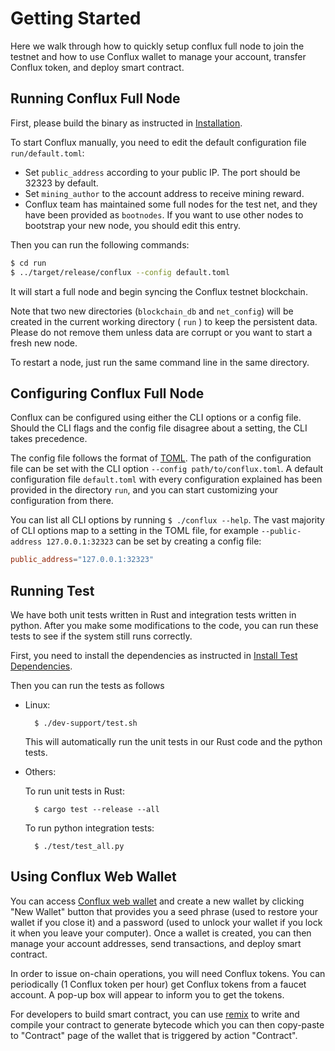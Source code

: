 # Getting Started

Here we walk through how to quickly setup conflux full node to join the testnet and how to use Conflux wallet to manage your account, transfer Conflux token, and deploy smart contract.

## Running Conflux Full Node

First, please build the binary as instructed in [Installation](install.md#Install).

To start Conflux manually, you need to edit the default configuration file `run/default.toml`:

* Set `public_address` according to your public IP. The port should be 32323 by default.
* Set `mining_author` to the account address to receive mining reward.
* Conflux team has maintained some full nodes for the test net, and they have been provided as `bootnodes`. If you want to use other nodes to bootstrap your new node, you should edit this entry.

Then you can run the following commands:

```bash
$ cd run
$ ../target/release/conflux --config default.toml
```

It will start a full node and begin syncing the Conflux testnet blockchain. 

Note that two new directories (`blockchain_db` and `net_config`) will be created in the current working directory ( `run` ) to keep the persistent data. Please do not remove them unless data are corrupt or you want to start a fresh new node.

To restart a node, just run the same command line in the same directory.

## Configuring Conflux Full Node

Conflux can be configured using either the CLI options or a config file. Should the CLI flags and the config file disagree about a setting, the CLI takes precedence.  

The config file follows the format of [TOML](https://github.com/toml-lang/toml). The path of the configuration file can be set with the CLI option `--config path/to/conflux.toml`. A default configuration file `default.toml` with every configuration explained has been provided in the directory `run`, and you can start customizing your configuration from there.

You can list all CLI options by running  `$ ./conflux --help`. The vast majority of CLI options map to a setting in the TOML file, for example `--public-address 127.0.0.1:32323` can be set by creating a config file:

```toml
public_address="127.0.0.1:32323"
```

## Running Test

We have both unit tests written in Rust and integration tests written in python. After you make some modifications to the code, you can run these tests to see if the system still runs correctly.

First, you need to install the dependencies as instructed in [Install Test Dependencies](install.md#install-test-dependencies).

Then you can run the tests as follows

* Linux:

        $ ./dev-support/test.sh

    This will automatically run the unit tests in our Rust code and the python tests.

* Others:

    To run unit tests in Rust:

        $ cargo test --release --all

    To run python integration tests:

        $ ./test/test_all.py

    

## Using Conflux Web Wallet

You can access [Conflux web wallet](https://wallet.confluxscan.io) and 
create a new wallet by clicking "New Wallet" button that provides you a seed phrase 
(used to restore your wallet if you close it) and a password (used to unlock your wallet if you lock it 
when you leave your computer). Once a wallet is created, you can then manage your account addresses,
send transactions, and deploy smart contract.

In order to issue on-chain operations, you will need Conflux tokens. 
You can periodically (1 Conflux token per hour) get Conflux tokens from a faucet account.
A pop-up box will appear to inform you to get the tokens.  

For developers to build smart contract, you can use [remix](https://remix.ethereum.org) to write and compile your
contract to generate bytecode which you can then copy-paste to "Contract" page of the wallet
that is triggered by action "Contract".
